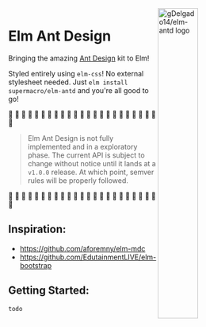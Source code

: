<img src="https://raw.githubusercontent.com/gDelgado14/elm-antd/master/logo.svg" alt="gDelgado14/elm-antd logo" width="40%" align="right">

# Elm Ant Design

Bringing the amazing [Ant Design](https://ant.design) kit to Elm!

Styled entirely using `elm-css`! No external stylesheet needed. Just `elm install supermacro/elm-antd` and you're all good to go!

🚨 🚨 🚨 🚨 🚨 🚨 🚨 🚨 🚨 🚨 🚨 🚨 🚨 🚨 🚨 🚨 🚨 🚨 🚨 🚨 🚨 🚨 🚨 🚨 

> Elm Ant Design is not fully implemented and in a exploratory phase. The current API is subject to change without notice until it lands at a `v1.0.0` release. At which point, semver rules will be properly followed.

🚨 🚨 🚨 🚨 🚨 🚨 🚨 🚨 🚨 🚨 🚨 🚨 🚨 🚨 🚨 🚨 🚨 🚨 🚨 🚨 🚨 🚨 🚨 🚨 

## Inspiration:
- https://github.com/aforemny/elm-mdc
- https://github.com/EdutainmentLIVE/elm-bootstrap


## Getting Started:

`todo`

